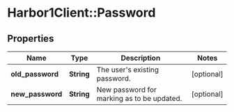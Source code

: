 # Harbor1Client::Password

## Properties
Name | Type | Description | Notes
------------ | ------------- | ------------- | -------------
**old_password** | **String** | The user&#39;s existing password. | [optional] 
**new_password** | **String** | New password for marking as to be updated. | [optional] 


